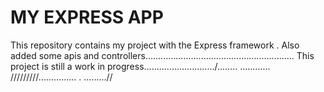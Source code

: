 MY EXPRESS APP
====
This repository contains my project with the Express framework .
Also  added some apis and controllers...........................................................
This project is still a work in progress............................/........
............
/////////...............
.
.........//
